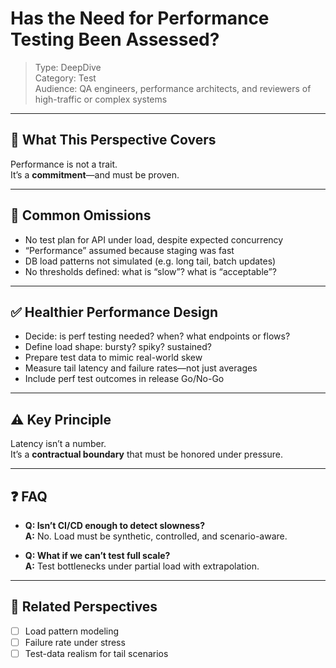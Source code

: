# Has the Need for Performance Testing Been Assessed?

> Type: DeepDive  
> Category: Test  
> Audience: QA engineers, performance architects, and reviewers of high-traffic or complex systems

---

## 🧠 What This Perspective Covers

Performance is not a trait.  
It’s a **commitment**—and must be proven.

---

## 🚨 Common Omissions

- No test plan for API under load, despite expected concurrency  
- “Performance” assumed because staging was fast  
- DB load patterns not simulated (e.g. long tail, batch updates)  
- No thresholds defined: what is “slow”? what is “acceptable”?

---

## ✅ Healthier Performance Design

- Decide: is perf testing needed? when? what endpoints or flows?  
- Define load shape: bursty? spiky? sustained?  
- Prepare test data to mimic real-world skew  
- Measure tail latency and failure rates—not just averages  
- Include perf test outcomes in release Go/No-Go

---

## ⚠️ Key Principle

Latency isn’t a number.  
It’s a **contractual boundary** that must be honored under pressure.

---

## ❓ FAQ

- **Q: Isn’t CI/CD enough to detect slowness?**  
  **A:** No. Load must be synthetic, controlled, and scenario-aware.

- **Q: What if we can’t test full scale?**  
  **A:** Test bottlenecks under partial load with extrapolation.

---

## 🔗 Related Perspectives

- [ ] Load pattern modeling  
- [ ] Failure rate under stress  
- [ ] Test-data realism for tail scenarios  
